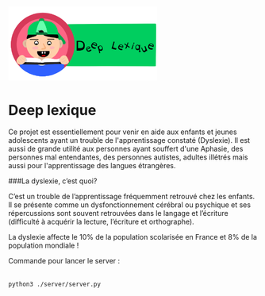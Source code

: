 
<img src="./server/static/img/logo.PNG" width="300">

# Deep lexique

Ce projet est essentiellement pour venir en aide aux enfants et jeunes adolescents ayant un trouble de l'apprentissage constaté (Dyslexie). Il est aussi de grande utilité aux personnes ayant souffert d'une Aphasie, des personnes mal entendantes, des personnes autistes, adultes illétrés mais aussi pour l'apprentissage des langues étrangères.

###La dyslexie, c’est quoi?

C’est un trouble de l’apprentissage fréquemment retrouvé chez les enfants. Il se présente comme un dysfonctionnement cérébral ou psychique et ses répercussions sont souvent retrouvées dans le langage et l’écriture (difficulté à acquérir la lecture, l’écriture et orthographe).

La dyslexie affecte le 10% de la population scolarisée en France et 8% de la population mondiale !


Commande pour lancer le server :
```

python3 ./server/server.py

```